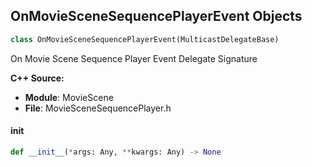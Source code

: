 ## OnMovieSceneSequencePlayerEvent Objects

```python
class OnMovieSceneSequencePlayerEvent(MulticastDelegateBase)
```

On Movie Scene Sequence Player Event  Delegate Signature

**C++ Source:**

- **Module**: MovieScene
- **File**: MovieSceneSequencePlayer.h

<a id="unreal.OnMovieSceneSequencePlayerEvent.__init__"></a>

#### __init__

```python
def __init__(*args: Any, **kwargs: Any) -> None
```

<a id="unreal.OnAudioDefaultDeviceChanged"></a>